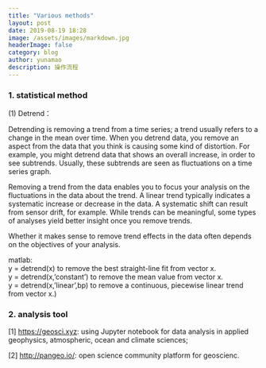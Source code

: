 ```yaml
---
title: "Various methods"
layout: post
date: 2019-08-19 18:28
image: /assets/images/markdown.jpg
headerImage: false
category: blog
author: yunamao
description: 操作流程
---
```


### 1. <strong> statistical method </strong><br>
  (1) Detrend：

Detrending is removing a trend from a time series; a trend usually refers to a change in the mean over time. When you detrend data, you remove an aspect from the data that you think is causing some kind of distortion. For example, you might detrend data that shows an overall increase, in order to see subtrends. Usually, these subtrends are seen as fluctuations on a time series graph.<br>

Removing a trend from the data enables you to focus your analysis on the fluctuations in the data about the trend. A linear trend typically indicates a systematic increase or decrease in the data. A systematic shift can result from sensor drift, for example. While trends can be meaningful, some types of analyses yield better insight once you remove trends.<br>

Whether it makes sense to remove trend effects in the data often depends on the objectives of your analysis.

matlab:<br>
y = detrend(x) to remove the best straight-line fit from vector x.<br>
y = detrend(x,’constant’) to remove the mean value from vector x.<br>
y = detrend(x,’linear’,bp) to remove a continuous, piecewise linear trend from vector x.)<br>
### 2. <strong> analysis tool </strong><br>

[1] https://geosci.xyz:  using Jupyter notebook for data analysis in applied geophysics, atmospheric, ocean and climate sciences; <br>

[2] http://pangeo.io/: open science community platform for geoscienc. <br>
